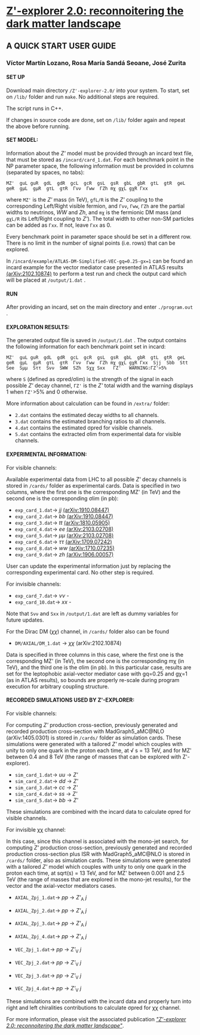 # <a href="https://arxiv.org/pdf/2109.13194.pdf" target=newwindow >Z'-explorer 2.0: reconnoitering the dark matter landscape</a>

## A QUICK START USER GUIDE


### Víctor Martín Lozano, Rosa María Sandá Seoane, José Zurita 


#### SET UP



Download main directory `/Z'-explorer-2.0/` into your system. To start, set on `/lib/` folder and run `make`. No additional steps are required. 

The script runs in C++.

If changes in source code are done, set on `/lib/` folder again and repeat the above before running.





#### SET MODEL:


Information about the *Z'* model must be provided through an incard text file, that must be stored as `/incard/card_1.dat`. For each benchmark point in the NP parameter space, the following information must be provided in columns (separated by spaces, no tabs):

~~~
MZ'  guL guR  gdL  gdR  gcL  gcR  gsL  gsR  gbL  gbR  gtL  gtR  geL  geR  gμL  gμR  gτL  gτR  Γνν  Γww  ΓZh mχ gχL gχR Γxx
~~~

where `MZ'` is the *Z'* mass (in TeV), `gfL/R` is the *Z'* coupling to the corresponding Left/Right visible fermion, and `Γνν`, `Γww`, `ΓZh` are the partial widths to neutrinos, *WW* and *Zh*, and `mχ` is the fermionic DM mass (and `gχL/R` its Left/Right coupling to *Z'*). The total width to other non-SM particles can be added as `Γxx`.  If not, leave `Γxx` as 0.

Every benchmark point in parameter space should be set in a different row. There is no limit in the number of signal points (i.e. rows) that can be explored.


In `/incard/example/ATLAS-DM-Simplified-VEC-gq=0.25-gx=1` can be found an incard example for the vector mediator case presented in ATLAS results <a href="https://arxiv.org/pdf/2102.10874.pdf" target=newwindow >(arXiv:2102.10874)</a> to perform a test run and check the output card which will be placed at `/output/1.dat` .







#### RUN



After providing an incard, set on the main directory and enter `./program.out` .






#### EXPLORATION RESULTS:



The generated output file is saved in `/output/1.dat` . The output contains the following information for each benchmark point set in incard:
 
~~~
MZ'  guL guR  gdL  gdR  gcL  gcR  gsL  gsR  gbL  gbR  gtL  gtR  geL  geR  gμL  gμR  gτL  gτR  Γνν  Γww  ΓZh mχ gχL gχR Γxx  Sjj  Sbb  Stt  See  Sμμ  Sττ  Sνν  SWW  SZh  Sχχ Sxx   ΓZ'   WARNING:ΓZ'>5%
~~~

where `S` (defined as σpred/σlim) is the strength of the signal in each possible *Z'* decay channel, `ΓZ'` is the *Z'* total width and the warning displays 1 when `ΓZ'`>5% and 0 otherwise. 


More information about calculation can be found in `/extra/` folder:

- `2.dat` contains the estimated decay widths to all channels. 
- `3.dat` contains the estimated branching ratios to all channels.
- `4.dat` contains the estimated σpred for visible channels.
- `5.dat` contains the extracted σlim from experimental data for visible channels.





#### EXPERIMENTAL INFORMATION:



For visible channels:

Available experimental data from LHC to all possible *Z'* decay channels is stored in  `/cards/` folder as experimental cards. Data is specified in two columns, where the first one is the corresponding MZ' (in TeV) and the second one is the corresponding σlim (in pb): 


- `exp_card_1.dat`-> *jj* <a href="https://arxiv.org/pdf/1910.08447.pdf" target=newwindow >(arXiv:1910.08447)</a>
- `exp_card_2.dat`-> *bb* <a href="https://arxiv.org/pdf/1910.08447.pdf" target=newwindow >(arXiv:1910.08447)</a> 
- `exp_card_3.dat`-> *tt* <a href="https://arxiv.org/pdf/1810.05905.pdf" target=newwindow >(arXiv:1810.05905)</a> 
- `exp_card_4.dat`-> *ee* <a href="https://arxiv.org/pdf/2103.02708.pdf" target=newwindow >(arXiv:2103.02708)</a>
- `exp_card_5.dat`-> *μμ* <a href="https://arxiv.org/pdf/2103.02708.pdf" target=newwindow >(arXiv:2103.02708)</a>
- `exp_card_6.dat`-> *ττ* <a href="https://arxiv.org/pdf/1709.07242.pdf" target=newwindow >(arXiv:1709.07242)</a>
- `exp_card_8.dat`-> *ww* <a href="https://arxiv.org/pdf/1710.07235.pdf" target=newwindow >(arXiv:1710.07235)</a>
- `exp_card_9.dat`-> *zh* <a href="https://arxiv.org/pdf/1906.00057.pdf" target=newwindow >(arXiv:1906.00057)</a>

User can update the experimental information just by replacing the corresponding experimental card. No other step is required. 




For invisible channels:

- `exp_card_7.dat`-> *νν* -
- `exp_card_10.dat`-> *xx* -

Note that `Sνν` and `Sxx` in `/output/1.dat` are left as dummy variables for future updates.

For the Dirac DM (*χχ*) channel, in  `/cards/` folder also can be found

- `DM/AXIAL/DM_1.dat` -> *χχ* (arXiv:2102.10874)

Data is specified in three columns in this case, where the first one is the corresponding MZ' (in TeV), the second one is the corresponding mχ (in TeV), and the third one is the σlim (in pb). In this particular case, results are set for the leptophobic axial-vector mediator case with gq=0.25 and gχ=1 (as in ATLAS results), so bounds are properly re-scale during program execution for arbitrary coupling structure.





#### RECORDED SIMULATIONS USED BY Z'-EXPLORER:



For visible channels:

For computing *Z'* production cross-section, previously generated and recorded production cross-section with MadGraph5_aMC@NLO (arXiv:1405.0301) is stored in `/cards/` folder as simulation cards. These simulations were generated with a tailored *Z'* model which couples with unity to only one quark in the proton each time, at &radic; s = 13 TeV, and for MZ' between 0.4 and 8 TeV (the range of masses that can be explored with Z'-explorer).

- `sim_card_1.dat`->  *uu* &rarr; *Z'*
- `sim_card_2.dat`->  *dd* &rarr; *Z'*
- `sim_card_3.dat`->  *cc* &rarr; *Z'*
- `sim_card_4.dat`->  *ss* &rarr; *Z'*
- `sim_card_5.dat`->  *bb* &rarr; *Z'*

These simulations are combined with the incard data to calculate σpred for visible channels.



For invisible χχ channel:

In this case, since this channel is associated with the mono-jet search, for computing *Z'* production cross-section, previously generated and recorded production cross-section plus ISR with MadGraph5_aMC@NLO is stored in `/cards/` folder, also as simulation cards. These simulations were generated with a tailored *Z'* model which couples with unity to only one quark in the proton each time, at sqrt(s) = 13 TeV, and for MZ' between 0.001 and 2.5 TeV (the range of masses that are explored in the mono-jet results), for the vector and the axial-vector mediators cases.


- `AXIAL_Zpj_1.dat`->  *pp* &rarr; *Z'*<sub>A</sub> *j* 
- `AXIAL_Zpj_2.dat`->  *pp* &rarr; *Z'*<sub>A</sub> *j* 
- `AXIAL_Zpj_3.dat`->  *pp* &rarr; *Z'*<sub>A</sub> *j* 
- `AXIAL_Zpj_4.dat`->  *pp* &rarr; *Z'*<sub>A</sub> *j* 


- `VEC_Zpj_1.dat`->  *pp* &rarr; *Z'*<sub>V</sub> *j* 
- `VEC_Zpj_2.dat`->  *pp* &rarr; *Z'*<sub>V</sub> *j*  
- `VEC_Zpj_3.dat`->  *pp* &rarr; *Z'*<sub>V</sub> *j* 
- `VEC_Zpj_4.dat`->  *pp* &rarr; *Z'*<sub>V</sub> *j* 


These simulations are combined with the incard data and properly turn into right and left chiralities contributions to calculate σpred for χχ channel.



For more information, please visit the associated publication <a href="https://arxiv.org/pdf/2109.13194.pdf" target=newwindow >*"Z'-explorer 2.0: reconnoitering the dark matter landscape"*</a>.
